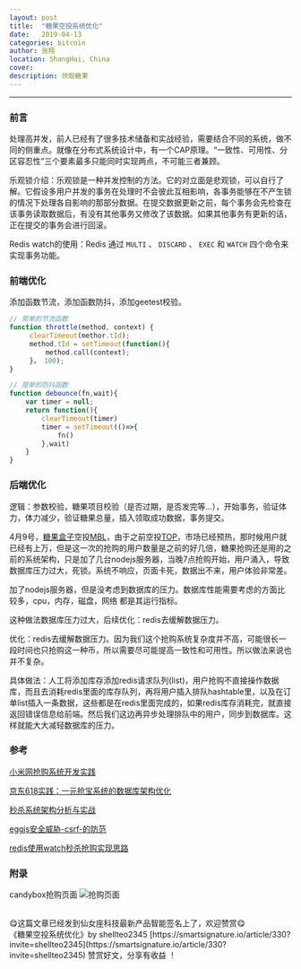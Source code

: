 ```yaml
---
layout: post
title:  "糖果空投系统优化"
date:   2019-04-13
categories: bitcoin
author: 张翔
location: ShangHai, China
cover: 
description: 领取糖果
---
```

---
### 前言
处理高并发，前人已经有了很多技术储备和实战经验，需要结合不同的系统，做不同的侧重点。就像在分布式系统设计中，有一个CAP原理。“一致性、可用性、分区容忍性”三个要素最多只能同时实现两点，不可能三者兼顾。
<br>

乐观锁介绍：乐观锁是一种并发控制的方法。它的对立面是悲观锁，可以自行了解。它假设多用户并发的事务在处理时不会彼此互相影响，各事务能够在不产生锁的情况下处理各自影响的那部分数据。在提交数据更新之前，每个事务会先检查在该事务读取数据后，有没有其他事务又修改了该数据。如果其他事务有更新的话，正在提交的事务会进行回滚。
<br>

Redis watch的使用：Redis 通过 `MULTI` 、 `DISCARD` 、 `EXEC` 和 `WATCH` 四个命令来实现事务功能。

### 前端优化
添加函数节流，添加函数防抖，添加geetest校验。

```javascript
// 简单的节流函数
function throttle(method, context) {
     clearTimeout(methor.tId);
     method.tId = setTimeout(function(){
         method.call(context);
     }， 100);
}
```

```javascript
// 简单的防抖函数
function debounce(fn,wait){
    var timer = null;
    return function(){
        clearTimeout(timer)
        timer = setTimeout(()=>{
            fn()
        },wait)
    }
}
```

### 后端优化

逻辑：参数校验，糖果项目校验（是否过期，是否发完等...），开始事务，验证体力，体力减少，验证糖果总量，插入领取成功数据，事务提交。
<br>

4月9号，[糖果盒子](https://candy.ont.io)空投[MBL](http://moviebloc.io/)，由于之前空投[TOP](https://www.topnetwork.org/)，市场已经预热，那时候用户就已经有上万，但是这一次的抢购的用户数量是之前的好几倍，糖果抢购还是用的之前的系统架构，只是加了几台nodejs服务器，当晚7点抢购开始，用户涌入，导致数据库压力过大，死锁。系统不响应，页面卡死，数据出不来，用户体验非常差。
<br>

加了nodejs服务器，但是没考虑到数据库的压力。数据库性能需要考虑的方面比较多，cpu，内存，磁盘，网络 都是其运行指标。
<br>

这种做法数据库压力过大，后续优化：redis去缓解数据压力。
<br>

优化：redis去缓解数据压力。因为我们这个抢购系统复杂度并不高，可能很长一段时间也只抢购这一种币，所以需要尽可能提高一致性和可用性。所以做法来说也并不复杂。
<br>

具体做法：人工将添加库存添加redis请求队列(list)，用户抢购不直接操作数据库，而且去消耗redis里面的库存队列，再将用户插入排队hashtable里，以及在订单list插入一条数据，这些都是在redis里面完成的，如果redis库存消耗完，就直接返回错误信息给前端。然后我们这边再异步处理排队中的用户，同步到数据库。这样就能大大减轻数据库的压力。

### 参考
[小米网抢购系统开发实践](https://mp.weixin.qq.com/s/ecU_CjTluQUX-420v3nWTQ)

[京东618实践：一元抢宝系统的数据库架构优化](https://mp.weixin.qq.com/s/qheAd1oUcQaWaZa_nF4OFg)

[秒杀系统架构分析与实战](https://mp.weixin.qq.com/s/DJSlFIyQmLucmWv86KWFsg)

[eggjs安全威胁-csrf-的防范](https://eggjs.org/zh-cn/core/security.html#%E5%AE%89%E5%85%A8%E5%A8%81%E8%83%81-csrf-%E7%9A%84%E9%98%B2%E8%8C%83)

[redis使用watch秒杀抢购实现思路](https://www.jb51.net/article/134665.htm)

### 附录

candybox抢购页面
![抢购页面](https://myblog-images1.oss-cn-beijing.aliyuncs.com/candybox/mbl.jpg)

<br>
😋这篇文章已经发到仙女座科技最新产品智能签名上了，欢迎赞赏😋
<br>
《糖果空投系统优化》by shellteo2345 
[https://smartsignature.io/article/330?invite=shellteo2345](https://smartsignature.io/article/330?invite=shellteo2345)
赞赏好文，分享有收益 ！